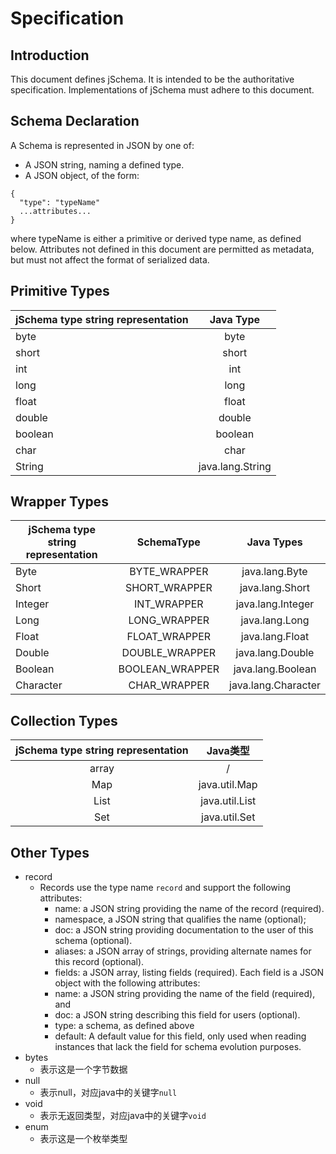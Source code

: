 # Specification

## Introduction

This document defines jSchema. It is intended to be the authoritative specification. Implementations of jSchema must
adhere to this document.

## Schema Declaration

A Schema is represented in JSON by one of:

- A JSON string, naming a defined type.
- A JSON object, of the form:

```
{
  "type": "typeName"
  ...attributes...
}
```

where typeName is either a primitive or derived type name, as defined below. Attributes not defined in this document are
permitted as metadata, but must not affect the format of serialized data.

## Primitive Types

| jSchema type string representation |    Java Type     |
|:-----------------------------------|:----------------:|
| byte                               |       byte       |
| short                              |      short       |
| int                                |       int        |
| long                               |       long       |
| float                              |      float       |
| double                             |      double      |
| boolean                            |     boolean      |
| char                               |       char       |
| String                             | java.lang.String |

## Wrapper Types

| jSchema type string representation |   SchemaType    |     Java Types      |
|------------------------------------|:---------------:|:-------------------:|
| Byte                               |  BYTE_WRAPPER   |   java.lang.Byte    |
| Short                              |  SHORT_WRAPPER  |   java.lang.Short   |
| Integer                            |   INT_WRAPPER   |  java.lang.Integer  |
| Long                               |  LONG_WRAPPER   |   java.lang.Long    |
| Float                              |  FLOAT_WRAPPER  |   java.lang.Float   |
| Double                             | DOUBLE_WRAPPER  |  java.lang.Double   |
| Boolean                            | BOOLEAN_WRAPPER |  java.lang.Boolean  |
| Character                          |  CHAR_WRAPPER   | java.lang.Character |

## Collection Types


| jSchema type string representation |     Java类型     |
|:----------------------------------:|:--------------:|
|               array                |       /        |
|                Map                 | java.util.Map  |
|                List                | java.util.List |
|                Set                 | java.util.Set  |

## Other Types

- record
    - Records use the type name `record` and support the following attributes:
      - name: a JSON string providing the name of the record (required). 
      - namespace, a JSON string that qualifies the name (optional);
      - doc: a JSON string providing documentation to the user of this schema (optional).
      - aliases: a JSON array of strings, providing alternate names for this record (optional).
      - fields: a JSON array, listing fields (required). Each field is a JSON object with the following attributes:
      - name: a JSON string providing the name of the field (required), and
      - doc: a JSON string describing this field for users (optional).
      - type: a schema, as defined above
      - default: A default value for this field, only used when reading instances that lack the field for schema evolution purposes.
- bytes
    - 表示这是一个字节数据
- null
    - 表示null，对应java中的关键字`null`
- void
    - 表示无返回类型，对应java中的关键字`void`
- enum
    - 表示这是一个枚举类型
